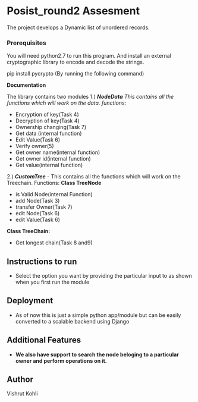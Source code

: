 # Posist_round2 Assesment

The project develops a Dynamic list of unordered records. 

### Prerequisites

You will need python2.7 to run this program. 
And install an external cryptographic library to encode and decode the strings.

pip install pycrypto (By running the following command)

**Documentation**

The library contains two modules 
1.) ***NodeData*** 
*This contains all the functions which will work on the data. 
functions:*
- Encryption of key(Task 4)
- Decryption of key(Task 4)
- Ownership changing(Task 7)
- Get data (internal function)
- Edit Value(Task 6)
- Verify owner(5)
- Get owner name(internal function)
- Get owner id(internal function)
- Get value(internal function)
                     
2.) ***CustomTree***  - This contains all the functions which will work on the Treechain. 
Functions:
**Class TreeNode**
- is Valid Node(internal Function)
- add Node(Task 3)
- transfer Owner(Task 7)
- edit Node(Task 6)
- edit Value(Task 6)                     

**Class TreeChain:**
- Get longest chain(Task 8 and9)               
                     
## Instructions to run 
- Select the option you want by providing the particular input to as shown when you first run the module

## Deployment
- As of now this is just a simple python app/module but can be easily converted to a scalable backend using Django 

## Additional Features
- **We also have support to search the node beloging to a particular owner and perform operations on it.**

## Author

Vishrut Kohli


